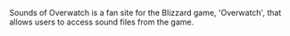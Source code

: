 Sounds of Overwatch is a fan site for the Blizzard game, 'Overwatch', that allows users to access sound files from the game.
